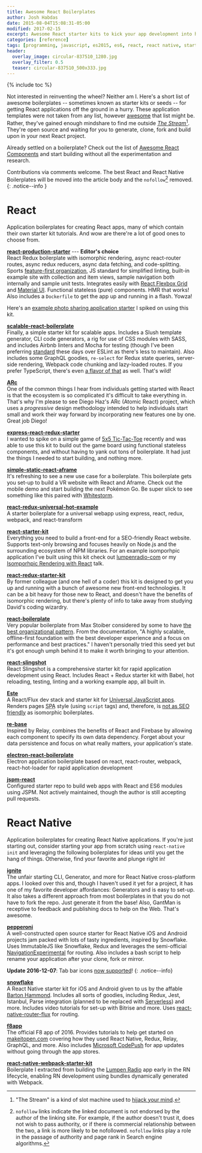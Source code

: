 ```yaml
---
title: Awesome React Boilerplates
author: Josh Habdas
date: 2015-08-04T15:08:31-05:00
modified: 2017-02-15
excerpt: Awesome React starter kits to kick your app development into high gear.
categories: [reference]
tags: [programming, javascript, es2015, es6, react, react native, starter kit, boilerplate]
header:
  overlay_image: circular-837510_1280.jpg
  overlay_filter: 0.5
  teaser: circular-837510_500x333.jpg
---
```

{% include toc %}

Not interested in reinventing the wheel? Neither am I. Here's a short list of awesome boilerplates -- sometimes known as starter kits or seeds -- for getting React applications off the ground in a hurry. These application templates were not taken from any list, however <a rel="nofollow" href="https://github.com/sindresorhus/awesome">awesome</a> that list might be. Rather, they've gained enough mindshare to find me outside [*The Stream*](https://medium.com/matter/the-web-we-have-to-save-2eb1fe15a426)[^1]. They're open source and waiting for you to generate, clone, fork and build upon in your next React project.

Already settled on a boilerplate? Check out the list of [Awesome React Components](/awesome-react-components) and start building without all the experimentation and research.

Contributions via comments welcome. The best React and React Native Boilerplates will be moved into the article body and the `nofollow`[^2] removed.
{: .notice--info }

# React

Application boilerplates for creating React apps, many of which contain their own starter kit tutorials. And wow are there're a lot of good ones to choose from.

**[react-production-starter](https://github.com/jaredpalmer/react-production-starter)** --- **Editor's choice**
<br>React Redux boilerplate with isomorphic rendering, async react-router routes, async redux reducers, async data fetching, and code-splitting. Sports [feature-first organization](https://medium.com/front-end-hacking/the-secret-to-organization-in-functional-programming-913484e85fc9), JS standard for simplified linting, built-in example site with collection and item views, sample navigation both internally and sample unit tests. Integrates easily with [React Flexbox Grid](http://roylee0704.github.io/react-flexbox-grid/) and [Material UI](http://www.material-ui.com/). Functional stateless (pure) components. HMR that works! Also includes a `Dockerfile` to get the app up and running in a flash. Yowza!

Here's an [example photo sharing application starter](https://github.com/jhabdas/12roads) I spiked on using this kit.

**[scalable-react-boilerplate](https://github.com/RyanCCollins/scalable-react-boilerplate)**
<br>Finally, a simple starter kit for scalable apps. Includes a Slush template generator, CLI code generators, a rig for use of CSS modules with SASS, and includes Airbnb linters and Mocha for testing (though I've been preferring [standard](http://standardjs.com) these days over ESLint as there's less to maintain). Also includes some GraphQL goodies, `re-select` for Redux state queries, server-side rendering, Webpack code chunking and lazy-loaded routes. If you prefer TypeScript, there's even [a flavor of that](https://github.com/RyanCCollins/scalable-react-ts-boilerplate) as well. That's wild!

**[ARc](https://github.com/diegohaz/arc)**
<br>One of the common things I hear from individuals getting started with React is that the ecosystem is so complicated it's difficult to take everything in. That's why I'm please to see Diego Haz's ARc (Atomic React) project, which uses a _progressive_ design methodology intended to help individuals start small and work their way forward by incorporating new features one by one. Great job Diego!

**[express-react-redux-starter](https://github.com/DimitriMikadze/express-react-redux-starter)**
<br>I wanted to spike on a simple game of [5x5 Tic-Tac-Toe](https://github.com/jhabdas/tictactoe/) recently and was able to use this kit to build out the game board using functional stateless components, and without having to yank out tons of boilerplate. It had just the things I needed to start building, and nothing more.

**[simple-static-react-aframe](https://github.com/Jon-Biz/simple-static-react-aframe)**
<br>It's refreshing to see a new use case for a boilerplate. This boilerplate gets you set-up to build a VR website with React and Aframe. Check out the mobile demo and start building the next Pokémon Go. Be super slick to see something like this paired with [Whitestorm](https://github.com/WhitestormJS/whitestorm.js).

**[react-redux-universal-hot-example](https://github.com/erikras/react-redux-universal-hot-example/)**
<br>A starter boilerplate for a universal webapp using express, react, redux, webpack, and react-transform

**[react-starter-kit](https://github.com/kriasoft/react-starter-kit)**
<br>Everything you need to build a front-end for a SEO-friendly React website. Supports text-only browsing and focuses heavily on Node.js and the surrounding ecosystem of NPM libraries. For an example isomporhpic application I've built using this kit check out [lumpenradio-com](https://github.com/jhabdas/lumpenradio-com) or my [Isomporhpic Rendering with React](/talks/isomorphic-rendering-react/) talk.

**[react-redux-starter-kit](https://github.com/davezuko/react-redux-starter-kit)**
<br>By former colleague (and one hell of a coder) this kit is designed to get you up and running with a bunch of awesome new front-end technologies. It can be a bit heavy for those new to React, and doesn't have the benefits of isomorphic rendering, but there's plenty of info to take away from studying David's coding wizardry.

**[react-boilerplate](https://github.com/mxstbr/react-boilerplate)**
<br>Very popular boilerplate from Max Stoiber considered by some to have [the best organizational pattern](https://medium.com/front-end-hacking/the-secret-to-organization-in-functional-programming-913484e85fc9). From the documentation, "A highly scalable, offline-first foundation with the best developer experience and a focus on performance and best practices." I haven't personally tried this seed yet but it's got enough umph behind it to make it worth bringing to your attention.

**[react-slingshot](https://github.com/coryhouse/react-slingshot)**
<br>React Slingshot is a comprehensive starter kit for rapid application development using React. Includes React + Redux starter kit with Babel, hot reloading, testing, linting and a working example app, all built in.

**[Este](https://github.com/este/este)**
<br>A React/Flux dev stack and starter kit for [Universal JavaScript apps](https://medium.com/@mjackson/universal-javascript-4761051b7ae9). Renders pages <abbr title="Single Page App">SPA</abbr> style (using `script` tags) and, therefore, is [not as SEO friendly](/telltale-signs-your-react-app-isnt-seo-friendly/) as isomorphic boilerplates.

**[re-base](https://github.com/tylermcginnis/re-base)**
<br>Inspired by Relay, combines the benefits of React and Firebase by allowing each component to specify its own data dependency. Forget about your data persistence and focus on what really matters, your application's state.

**[electron-react-boilerplate](https://github.com/chentsulin/electron-react-boilerplate)**
<br>Electron application boilerplate based on react, react-router, webpack, react-hot-loader for rapid application development

**[jspm-react](https://github.com/tinkertrain/jspm-react)**
<br>Configured starter repo to build web apps with React and ES6 modules using JSPM. Not actively maintained, though the author is still accepting pull requests.

# React Native

Application boilerplates for creating React Native applications. If you're just starting out, consider starting your app from scratch using `react-native init` and leveraging the following boilerplates for ideas until you get the hang of things. Otherwise, find your favorite and plunge right in!

**[ignite](https://github.com/infinitered/ignite)**
<br>The unfair starting CLI, Generator, and more for React Native cross-platform apps. I looked over this and, though I haven't used it yet for a project, it has one of my favorite developer affordances: Generators and is easy to set-up. It also takes a different approach from most boilerplates in that you do not have to fork the repo. Just generate it from the base! Also, GantMan is receptive to feedback and publishing docs to help on the Web. That's awesome.

**[pepperoni](http://getpepperoni.com/)**
<br>A well-constructed open source starter for React Native iOS and Android projects jam packed with lots of tasty ingredients, inspired by Snowflake. Uses ImmutableJS like Snowflake, Redux and leverages the semi-official [NavigationExperimental](https://facebook.github.io/react-native/docs/navigation.html#navigationexperimental) for routing. Also includes a bash script to help rename your application after your clone, fork or mirror.

**Update 2016-12-07**: Tab bar icons [now supported](https://github.com/futurice/pepperoni-app-kit/issues/40#issuecomment-265529553)!
{: .notice--info}

**[snowflake](https://github.com/bartonhammond/snowflake)**
<br>A React Native starter kit for iOS and Android given to us by the affable [Barton Hammond](https://github.com/bartonhammond). Includes all sorts of goodies, including Redux, Jest, Istanbul, Parse integration (planned to be replaced with [Serverless](serverless.com)) and more. Includes video tutorials for set-up with Bitrise and more. Uses [react-native-router-flux](https://github.com/aksonov/react-native-router-flux) for routing.

**[f8app](https://github.com/fbsamples/f8app)**
<br>The official F8 app of 2016. Provides tutorials to help get started on [makeitopen.com](http://makeitopen.com) covering how they used React Native, Redux, Relay, GraphQL, and more. Also includes [Microsoft CodePush](https://github.com/Microsoft/react-native-code-push) for app updates without going through the app stores.

**[react-native-webpack-starter-kit](https://github.com/jhabdas/react-native-webpack-starter-kit)**
<br>Boilerplate I extracted from building the [Lumpen Radio](https://github.com/jhabdas/lumpen-radio) app early in the RN lifecycle, enabling RN development using bundles dynamically generated with Webpack.

[^1]: "The Stream" is a kind of slot machine used to [hijack your mind](https://medium.com/swlh/how-technology-hijacks-peoples-minds-from-a-magician-and-google-s-design-ethicist-56d62ef5edf3).

[^2]: `nofollow` links indicate the linked document is not endorsed by the author of the linking site. For example, if the author doesn't trust it, does not wish to pass authority, or if there is commercial relationship between the two, a link is more likely to be nofollowed. `nofollow` links play a role in the passage of authority and page rank in Search engine algorithms.
